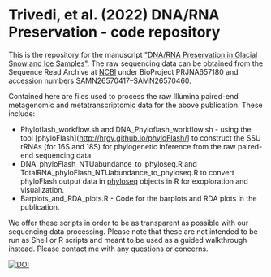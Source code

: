 # Trivedi, et al. (2022) DNA/RNA Preservation - code repository

This is the repository for the manuscript ["DNA/RNA Preservation in Glacial Snow and Ice Samples"](https://www.frontiersin.org/articles/10.3389/fmicb.2022.894893/full). The raw sequencing data can be obtained from the Sequence Read Archive at [NCBI](https://www.ncbi.nlm.nih.gov/) under BioProject PRJNA657180 and accession numbers SAMN26570417–SAMN26570460.

Contained here are files used to process the raw Illumina paired-end metagenomic and metatranscriptomic data for the above publication. These include:
* Phyloflash_workflow.sh and DNA_Phyloflash_workflow.sh - using the tool [phyloFlash](http://hrgv.github.io/phyloFlash/] to construct the SSU rRNAs (for 16S and 18S) for phylogenetic inference from the raw paired-end sequencing data.
*  DNA_phyloFlash_NTUabundance_to_phyloseq.R and TotalRNA_phyloFlash_NTUabundance_to_phyloseq.R to convert phyloFlash output data in [phyloseq](https://joey711.github.io/phyloseq/) objects in R for exoploration and visualization.
* Barplots_and_RDA_plots.R - Code for the barplots and RDA plots in the publication.

We offer these scripts in order to be as transparent as possible with our sequencing data processing. Please note that these are not intended to be run as Shell or R scripts and meant to be used as a guided walkthrough instead. Please contact me with any questions or concerns. 

[![DOI](https://zenodo.org/badge/DOI/10.5281/zenodo.6336090.svg)](https://doi.org/10.5281/zenodo.6336090)
